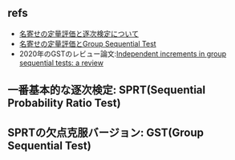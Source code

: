 ## refs

- [名寄せの定量評価と逐次検定について](https://buildersbox.corp-sansan.com/entry/2023/12/12/110000)
- [名寄せの定量評価とGroup Sequential Test](https://buildersbox.corp-sansan.com/entry/2024/07/23/140000)
- 2020年のGSTのレビュー論文:[Independent increments in group sequential tests: a review](https://raco.cat/index.php/SORT/article/view/377793)

## 一番基本的な逐次検定: SPRT(Sequential Probability Ratio Test)

## SPRTの欠点克服バージョン: GST(Group Sequential Test)

